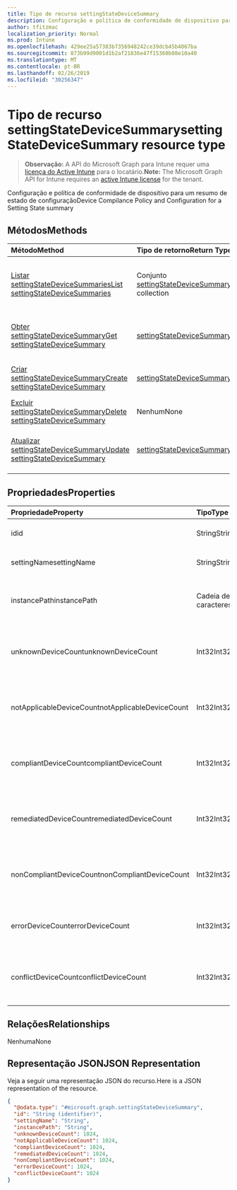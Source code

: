 ```yaml
---
title: Tipo de recurso settingStateDeviceSummary
description: Configuração e política de conformidade de dispositivo para um resumo de estado de configuração
author: tfitzmac
localization_priority: Normal
ms.prod: Intune
ms.openlocfilehash: 429ee25a57383b7356948242ce39dcb45b4067ba
ms.sourcegitcommit: 873b99d9001d1b2af21836e47f15360b08e10a40
ms.translationtype: MT
ms.contentlocale: pt-BR
ms.lasthandoff: 02/26/2019
ms.locfileid: "30256347"
---
```

# <a name="settingstatedevicesummary-resource-type"></a><span data-ttu-id="3f63f-103">Tipo de recurso settingStateDeviceSummary</span><span class="sxs-lookup"><span data-stu-id="3f63f-103">settingStateDeviceSummary resource type</span></span>

> <span data-ttu-id="3f63f-104">**Observação:** A API do Microsoft Graph para Intune requer uma [licença do Active Intune](https://go.microsoft.com/fwlink/?linkid=839381) para o locatário.</span><span class="sxs-lookup"><span data-stu-id="3f63f-104">**Note:** The Microsoft Graph API for Intune requires an [active Intune license](https://go.microsoft.com/fwlink/?linkid=839381) for the tenant.</span></span>

<span data-ttu-id="3f63f-105">Configuração e política de conformidade de dispositivo para um resumo de estado de configuração</span><span class="sxs-lookup"><span data-stu-id="3f63f-105">Device Compilance Policy and Configuration for a Setting State summary</span></span>

## <a name="methods"></a><span data-ttu-id="3f63f-106">Métodos</span><span class="sxs-lookup"><span data-stu-id="3f63f-106">Methods</span></span>
|<span data-ttu-id="3f63f-107">Método</span><span class="sxs-lookup"><span data-stu-id="3f63f-107">Method</span></span>|<span data-ttu-id="3f63f-108">Tipo de retorno</span><span class="sxs-lookup"><span data-stu-id="3f63f-108">Return Type</span></span>|<span data-ttu-id="3f63f-109">Descrição</span><span class="sxs-lookup"><span data-stu-id="3f63f-109">Description</span></span>|
|:---|:---|:---|
|[<span data-ttu-id="3f63f-110">Listar settingStateDeviceSummaries</span><span class="sxs-lookup"><span data-stu-id="3f63f-110">List settingStateDeviceSummaries</span></span>](../api/intune-deviceconfig-settingstatedevicesummary-list.md)|<span data-ttu-id="3f63f-111">Conjunto [settingStateDeviceSummary](../resources/intune-deviceconfig-settingstatedevicesummary.md)</span><span class="sxs-lookup"><span data-stu-id="3f63f-111">[settingStateDeviceSummary](../resources/intune-deviceconfig-settingstatedevicesummary.md) collection</span></span>|<span data-ttu-id="3f63f-112">Listar propriedades e relações de objetos de [settingStateDeviceSummary](../resources/intune-deviceconfig-settingstatedevicesummary.md).</span><span class="sxs-lookup"><span data-stu-id="3f63f-112">List properties and relationships of the [settingStateDeviceSummary](../resources/intune-deviceconfig-settingstatedevicesummary.md) objects.</span></span>|
|[<span data-ttu-id="3f63f-113">Obter settingStateDeviceSummary</span><span class="sxs-lookup"><span data-stu-id="3f63f-113">Get settingStateDeviceSummary</span></span>](../api/intune-deviceconfig-settingstatedevicesummary-get.md)|[<span data-ttu-id="3f63f-114">settingStateDeviceSummary</span><span class="sxs-lookup"><span data-stu-id="3f63f-114">settingStateDeviceSummary</span></span>](../resources/intune-deviceconfig-settingstatedevicesummary.md)|<span data-ttu-id="3f63f-115">Ler propriedades e relações de objetos de [settingStateDeviceSummary](../resources/intune-deviceconfig-settingstatedevicesummary.md).</span><span class="sxs-lookup"><span data-stu-id="3f63f-115">Read properties and relationships of the [settingStateDeviceSummary](../resources/intune-deviceconfig-settingstatedevicesummary.md) object.</span></span>|
|[<span data-ttu-id="3f63f-116">Criar settingStateDeviceSummary</span><span class="sxs-lookup"><span data-stu-id="3f63f-116">Create settingStateDeviceSummary</span></span>](../api/intune-deviceconfig-settingstatedevicesummary-create.md)|[<span data-ttu-id="3f63f-117">settingStateDeviceSummary</span><span class="sxs-lookup"><span data-stu-id="3f63f-117">settingStateDeviceSummary</span></span>](../resources/intune-deviceconfig-settingstatedevicesummary.md)|<span data-ttu-id="3f63f-118">Criar um novo objeto de [settingStateDeviceSummary](../resources/intune-deviceconfig-settingstatedevicesummary.md).</span><span class="sxs-lookup"><span data-stu-id="3f63f-118">Create a new [settingStateDeviceSummary](../resources/intune-deviceconfig-settingstatedevicesummary.md) object.</span></span>|
|[<span data-ttu-id="3f63f-119">Excluir settingStateDeviceSummary</span><span class="sxs-lookup"><span data-stu-id="3f63f-119">Delete settingStateDeviceSummary</span></span>](../api/intune-deviceconfig-settingstatedevicesummary-delete.md)|<span data-ttu-id="3f63f-120">Nenhum</span><span class="sxs-lookup"><span data-stu-id="3f63f-120">None</span></span>|<span data-ttu-id="3f63f-121">Excluir [settingStateDeviceSummary](../resources/intune-deviceconfig-settingstatedevicesummary.md).</span><span class="sxs-lookup"><span data-stu-id="3f63f-121">Deletes a [settingStateDeviceSummary](../resources/intune-deviceconfig-settingstatedevicesummary.md).</span></span>|
|[<span data-ttu-id="3f63f-122">Atualizar settingStateDeviceSummary</span><span class="sxs-lookup"><span data-stu-id="3f63f-122">Update settingStateDeviceSummary</span></span>](../api/intune-deviceconfig-settingstatedevicesummary-update.md)|[<span data-ttu-id="3f63f-123">settingStateDeviceSummary</span><span class="sxs-lookup"><span data-stu-id="3f63f-123">settingStateDeviceSummary</span></span>](../resources/intune-deviceconfig-settingstatedevicesummary.md)|<span data-ttu-id="3f63f-124">Atualizar as propriedades de um objeto de [settingStateDeviceSummary](../resources/intune-deviceconfig-settingstatedevicesummary.md).</span><span class="sxs-lookup"><span data-stu-id="3f63f-124">Update the properties of a [settingStateDeviceSummary](../resources/intune-deviceconfig-settingstatedevicesummary.md) object.</span></span>|

## <a name="properties"></a><span data-ttu-id="3f63f-125">Propriedades</span><span class="sxs-lookup"><span data-stu-id="3f63f-125">Properties</span></span>
|<span data-ttu-id="3f63f-126">Propriedade</span><span class="sxs-lookup"><span data-stu-id="3f63f-126">Property</span></span>|<span data-ttu-id="3f63f-127">Tipo</span><span class="sxs-lookup"><span data-stu-id="3f63f-127">Type</span></span>|<span data-ttu-id="3f63f-128">Descrição</span><span class="sxs-lookup"><span data-stu-id="3f63f-128">Description</span></span>|
|:---|:---|:---|
|<span data-ttu-id="3f63f-129">id</span><span class="sxs-lookup"><span data-stu-id="3f63f-129">id</span></span>|<span data-ttu-id="3f63f-130">String</span><span class="sxs-lookup"><span data-stu-id="3f63f-130">String</span></span>|<span data-ttu-id="3f63f-131">Chave da entidade.</span><span class="sxs-lookup"><span data-stu-id="3f63f-131">Key of the entity.</span></span>|
|<span data-ttu-id="3f63f-132">settingName</span><span class="sxs-lookup"><span data-stu-id="3f63f-132">settingName</span></span>|<span data-ttu-id="3f63f-133">String</span><span class="sxs-lookup"><span data-stu-id="3f63f-133">String</span></span>|<span data-ttu-id="3f63f-134">Nome da configuração</span><span class="sxs-lookup"><span data-stu-id="3f63f-134">Name of the setting</span></span>|
|<span data-ttu-id="3f63f-135">instancePath</span><span class="sxs-lookup"><span data-stu-id="3f63f-135">instancePath</span></span>|<span data-ttu-id="3f63f-136">Cadeia de caracteres</span><span class="sxs-lookup"><span data-stu-id="3f63f-136">String</span></span>|<span data-ttu-id="3f63f-137">Nome de InstancePath para a configuração</span><span class="sxs-lookup"><span data-stu-id="3f63f-137">Name of the InstancePath for the setting</span></span>|
|<span data-ttu-id="3f63f-138">unknownDeviceCount</span><span class="sxs-lookup"><span data-stu-id="3f63f-138">unknownDeviceCount</span></span>|<span data-ttu-id="3f63f-139">Int32</span><span class="sxs-lookup"><span data-stu-id="3f63f-139">Int32</span></span>|<span data-ttu-id="3f63f-140">Contagem desconhecida de dispositivos para a configuração</span><span class="sxs-lookup"><span data-stu-id="3f63f-140">Device Unkown count for the setting</span></span>|
|<span data-ttu-id="3f63f-141">notApplicableDeviceCount</span><span class="sxs-lookup"><span data-stu-id="3f63f-141">notApplicableDeviceCount</span></span>|<span data-ttu-id="3f63f-142">Int32</span><span class="sxs-lookup"><span data-stu-id="3f63f-142">Int32</span></span>|<span data-ttu-id="3f63f-143">Contagem não aplicável ao dispositivo para a configuração</span><span class="sxs-lookup"><span data-stu-id="3f63f-143">Device Not Applicable count for the setting</span></span>|
|<span data-ttu-id="3f63f-144">compliantDeviceCount</span><span class="sxs-lookup"><span data-stu-id="3f63f-144">compliantDeviceCount</span></span>|<span data-ttu-id="3f63f-145">Int32</span><span class="sxs-lookup"><span data-stu-id="3f63f-145">Int32</span></span>|<span data-ttu-id="3f63f-146">Contagem de dispositivo em conformidade para a configuração</span><span class="sxs-lookup"><span data-stu-id="3f63f-146">Device Compliant count for the setting</span></span>|
|<span data-ttu-id="3f63f-147">remediatedDeviceCount</span><span class="sxs-lookup"><span data-stu-id="3f63f-147">remediatedDeviceCount</span></span>|<span data-ttu-id="3f63f-148">Int32</span><span class="sxs-lookup"><span data-stu-id="3f63f-148">Int32</span></span>|<span data-ttu-id="3f63f-149">Contagem de dispositivo em conformidade para a configuração</span><span class="sxs-lookup"><span data-stu-id="3f63f-149">Device Compliant count for the setting</span></span>|
|<span data-ttu-id="3f63f-150">nonCompliantDeviceCount</span><span class="sxs-lookup"><span data-stu-id="3f63f-150">nonCompliantDeviceCount</span></span>|<span data-ttu-id="3f63f-151">Int32</span><span class="sxs-lookup"><span data-stu-id="3f63f-151">Int32</span></span>|<span data-ttu-id="3f63f-152">Contagem de dispositivo sem conformidade para a configuração</span><span class="sxs-lookup"><span data-stu-id="3f63f-152">Device NonCompliant count for the setting</span></span>|
|<span data-ttu-id="3f63f-153">errorDeviceCount</span><span class="sxs-lookup"><span data-stu-id="3f63f-153">errorDeviceCount</span></span>|<span data-ttu-id="3f63f-154">Int32</span><span class="sxs-lookup"><span data-stu-id="3f63f-154">Int32</span></span>|<span data-ttu-id="3f63f-155">Contagem de erros de dispositivo para a configuração</span><span class="sxs-lookup"><span data-stu-id="3f63f-155">Device error count for the setting</span></span>|
|<span data-ttu-id="3f63f-156">conflictDeviceCount</span><span class="sxs-lookup"><span data-stu-id="3f63f-156">conflictDeviceCount</span></span>|<span data-ttu-id="3f63f-157">Int32</span><span class="sxs-lookup"><span data-stu-id="3f63f-157">Int32</span></span>|<span data-ttu-id="3f63f-158">Contagem de erro de conflito de dispositivo para a configuração</span><span class="sxs-lookup"><span data-stu-id="3f63f-158">Device conflict error count for the setting</span></span>|

## <a name="relationships"></a><span data-ttu-id="3f63f-159">Relações</span><span class="sxs-lookup"><span data-stu-id="3f63f-159">Relationships</span></span>
<span data-ttu-id="3f63f-160">Nenhuma</span><span class="sxs-lookup"><span data-stu-id="3f63f-160">None</span></span>

## <a name="json-representation"></a><span data-ttu-id="3f63f-161">Representação JSON</span><span class="sxs-lookup"><span data-stu-id="3f63f-161">JSON Representation</span></span>
<span data-ttu-id="3f63f-162">Veja a seguir uma representação JSON do recurso.</span><span class="sxs-lookup"><span data-stu-id="3f63f-162">Here is a JSON representation of the resource.</span></span>
<!-- {
  "blockType": "resource",
  "keyProperty": "id",
  "@odata.type": "microsoft.graph.settingStateDeviceSummary"
}
-->
``` json
{
  "@odata.type": "#microsoft.graph.settingStateDeviceSummary",
  "id": "String (identifier)",
  "settingName": "String",
  "instancePath": "String",
  "unknownDeviceCount": 1024,
  "notApplicableDeviceCount": 1024,
  "compliantDeviceCount": 1024,
  "remediatedDeviceCount": 1024,
  "nonCompliantDeviceCount": 1024,
  "errorDeviceCount": 1024,
  "conflictDeviceCount": 1024
}
```



